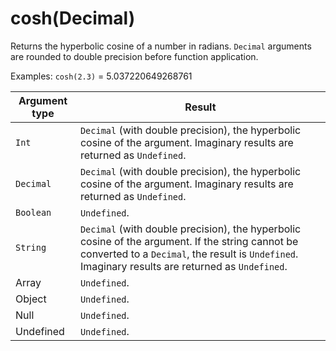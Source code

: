 # cosh\(Decimal\)<a name="math-cosh"></a>

Returns the hyperbolic cosine of a number in radians\. `Decimal` arguments are rounded to double precision before function application\.

Examples: `cosh(2.3)` = 5\.037220649268761


| Argument type | Result | 
| --- | --- | 
|  `Int`  |  `Decimal` \(with double precision\), the hyperbolic cosine of the argument\. Imaginary results are returned as `Undefined`\.  | 
|  `Decimal`  |  `Decimal` \(with double precision\), the hyperbolic cosine of the argument\. Imaginary results are returned as `Undefined`\.  | 
|  `Boolean`  |  `Undefined`\.  | 
|  `String`  |  `Decimal` \(with double precision\), the hyperbolic cosine of the argument\. If the string cannot be converted to a `Decimal`, the result is `Undefined`\. Imaginary results are returned as `Undefined`\.  | 
|  Array  |  `Undefined`\.  | 
|  Object  |  `Undefined`\.  | 
|  Null  |  `Undefined`\.  | 
|  Undefined  |  `Undefined`\.  | 